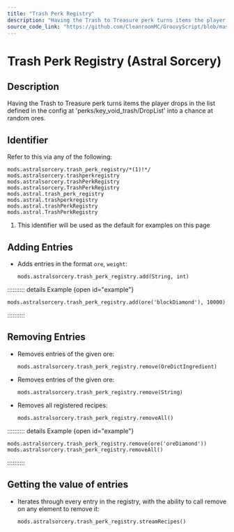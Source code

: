 ```yaml
---
title: "Trash Perk Registry"
description: "Having the Trash to Treasure perk turns items the player drops in the list defined in the config at 'perks/key_void_trash/DropList' into a chance at random ores."
source_code_link: "https://github.com/CleanroomMC/GroovyScript/blob/master/src/main/java/com/cleanroommc/groovyscript/compat/mods/astralsorcery/OreChance.java"
---
```


# Trash Perk Registry (Astral Sorcery)

## Description

Having the Trash to Treasure perk turns items the player drops in the list defined in the config at 'perks/key_void_trash/DropList' into a chance at random ores.

## Identifier

Refer to this via any of the following:

```groovy:no-line-numbers {1}
mods.astralsorcery.trash_perk_registry/*(1)!*/
mods.astralsorcery.trashperkregistry
mods.astralsorcery.trashPerkRegistry
mods.astralsorcery.TrashPerkRegistry
mods.astral.trash_perk_registry
mods.astral.trashperkregistry
mods.astral.trashPerkRegistry
mods.astral.TrashPerkRegistry
```

1. This identifier will be used as the default for examples on this page

## Adding Entries

- Adds entries in the format `ore`, `weight`:

    ```groovy:no-line-numbers
    mods.astralsorcery.trash_perk_registry.add(String, int)
    ```

:::::::::: details Example {open id="example"}
```groovy:no-line-numbers
mods.astralsorcery.trash_perk_registry.add(ore('blockDiamond'), 10000)
```

::::::::::

## Removing Entries

- Removes entries of the given ore:

    ```groovy:no-line-numbers
    mods.astralsorcery.trash_perk_registry.remove(OreDictIngredient)
    ```

- Removes entries of the given ore:

    ```groovy:no-line-numbers
    mods.astralsorcery.trash_perk_registry.remove(String)
    ```

- Removes all registered recipes:

    ```groovy:no-line-numbers
    mods.astralsorcery.trash_perk_registry.removeAll()
    ```

:::::::::: details Example {open id="example"}
```groovy:no-line-numbers
mods.astralsorcery.trash_perk_registry.remove(ore('oreDiamond'))
mods.astralsorcery.trash_perk_registry.removeAll()
```

::::::::::

## Getting the value of entries

- Iterates through every entry in the registry, with the ability to call remove on any element to remove it:

    ```groovy:no-line-numbers
    mods.astralsorcery.trash_perk_registry.streamRecipes()
    ```
